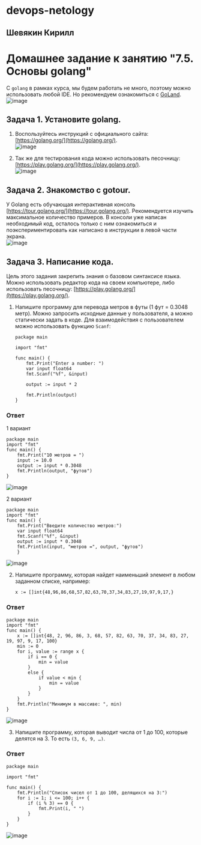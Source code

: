# devops-netology  
## Шевякин Кирилл  

# Домашнее задание к занятию "7.5. Основы golang"

С `golang` в рамках курса, мы будем работать не много, поэтому можно использовать любой IDE. 
Но рекомендуем ознакомиться с [GoLand](https://www.jetbrains.com/ru-ru/go/).  
![image](https://user-images.githubusercontent.com/93198418/178197154-4c7d4d79-b53b-4af3-9dc1-25b8b79642d1.png)  

## Задача 1. Установите golang.
1. Воспользуйтесь инструкций с официального сайта: [https://golang.org/](https://golang.org/).  
![image](https://user-images.githubusercontent.com/93198418/178198548-a53daa8e-0eac-43b9-ac30-b4ba48d28c24.png)  

3. Так же для тестирования кода можно использовать песочницу: [https://play.golang.org/](https://play.golang.org/).  
![image](https://user-images.githubusercontent.com/93198418/178198699-17e59ad1-6406-4d47-b82c-43197688d91a.png)  

## Задача 2. Знакомство с gotour.
У Golang есть обучающая интерактивная консоль [https://tour.golang.org/](https://tour.golang.org/). 
Рекомендуется изучить максимальное количество примеров. В консоли уже написан необходимый код, 
осталось только с ним ознакомиться и поэкспериментировать как написано в инструкции в левой части экрана.  
![image](https://user-images.githubusercontent.com/93198418/178199170-b111b872-f230-4b1a-8efa-2454a3fd0230.png)  

## Задача 3. Написание кода. 
Цель этого задания закрепить знания о базовом синтаксисе языка. Можно использовать редактор кода 
на своем компьютере, либо использовать песочницу: [https://play.golang.org/](https://play.golang.org/).

1) Напишите программу для перевода метров в футы (1 фут = 0.3048 метр). Можно запросить исходные данные 
у пользователя, а можно статически задать в коде.
    Для взаимодействия с пользователем можно использовать функцию `Scanf`:
    ```
    package main
    
    import "fmt"
    
    func main() {
        fmt.Print("Enter a number: ")
        var input float64
        fmt.Scanf("%f", &input)
    
        output := input * 2
    
        fmt.Println(output)    
    }
    ```  
    
### Ответ
1 вариант  
```  
package main
import "fmt"
func main() {
	fmt.Print("10 метров = ")
	input := 10.0
	output := input * 0.3048
	fmt.Println(output, "футов")
}
```  
![image](https://user-images.githubusercontent.com/93198418/178203390-1fa28332-4143-4cf8-b0d2-93ddabfc999c.png)  

2 вариант  
```
package main
import "fmt"
func main() {
	fmt.Print("Введите количество метров:")
	var input float64
	fmt.Scanf("%f", &input)
	output := input * 0.3048
	fmt.Println(input, "метров =", output, "футов")
	}
```
![image](https://user-images.githubusercontent.com/93198418/178203575-e95eaf35-f1b5-4e6c-867a-d016350ddcda.png)  
  
  
2) Напишите программу, которая найдет наименьший элемент в любом заданном списке, например:
    ```
    x := []int{48,96,86,68,57,82,63,70,37,34,83,27,19,97,9,17,}
    ```   
### Ответ  
```
package main
import "fmt"
func main() {
	x := []int{48, 2, 96, 86, 3, 68, 57, 82, 63, 70, 37, 34, 83, 27, 19, 97, 9, 17, 100}
	min := 0
	for i, value := range x {
		if i == 0 {
			min = value
		} 
		else {
   			if value < min {
				min = value
			}
		}
	}
	fmt.Println("Минимум в массиве: ", min)
}
```
![image](https://user-images.githubusercontent.com/93198418/178211091-e1e02fb3-f3f6-4ed1-9a5b-cbdea73f61af.png)  

3) Напишите программу, которая выводит числа от 1 до 100, которые делятся на 3. То есть `(3, 6, 9, …)`.

### Ответ
```
package main

import "fmt"

func main() {
	fmt.Println("Список чисел от 1 до 100, делящихся на 3:")
	for i := 1; i <= 100; i++ {
		if (i % 3) == 0 {
			fmt.Print(i, " ")
		}
	}
}
```  
![image](https://user-images.githubusercontent.com/93198418/178211950-7cfe01fe-4efd-4fc9-93f6-6dc105d18e86.png)

 
